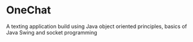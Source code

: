 # OneChat
A texting application build using Java object oriented principles, basics of Java Swing and socket programming
